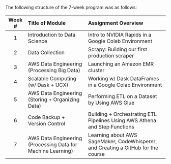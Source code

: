 The following structure of the 7-week program was as follows:

| Week # | Title of Module | Assignment Overview |
| :-------------: | :------------- | :------------- |
| 1 | Introduction to Data Science | Intro to NVIDIA Rapids in a Google Colab Environment |
| 2 | Data Collection | Scrapy: Building our first production scraper |
| 3 | AWS Data Engineering (Processing Big Data) | Launching an Amazon EMR cluster |
| 4 | Scalable Computing (w/ Dask + UCX) | Working w/ Dask DataFrames in a Google Colab Environment |
| 5 | AWS Data Engineering (Storing + Organizing Data) | Performing ETL on a Dataset by Using AWS Glue |
| 6 | Code Backup + Version Control | Building + Orchestrating ETL Pipelines Using AWS Athena and Step Functions |
| 7 | AWS Data Engineering (Processing Data for Machine Learning) | Learning about AWS SageMaker, CodeWhisperer, and Creating a GitHub for the course |
